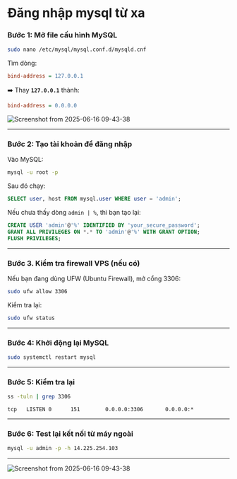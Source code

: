 # Đăng nhập mysql từ xa


### Bước 1: Mở file cấu hình MySQL

```bash
sudo nano /etc/mysql/mysql.conf.d/mysqld.cnf
```

Tìm dòng:

```ini
bind-address = 127.0.0.1
```

➡️ Thay **`127.0.0.1`** thành:

```ini
bind-address = 0.0.0.0
```

![Screenshot from 2025-06-16 09-43-38](https://github.com/user-attachments/assets/9ecf311f-6095-47b7-811f-734dea06019d)


---

### Bước 2: Tạo tài khoản để đăng nhập

Vào MySQL:

```bash
mysql -u root -p
```

Sau đó chạy:

```sql
SELECT user, host FROM mysql.user WHERE user = 'admin';
```

Nếu chưa thấy dòng `admin | %`, thì bạn tạo lại:

```sql
CREATE USER 'admin'@'%' IDENTIFIED BY 'your_secure_password';
GRANT ALL PRIVILEGES ON *.* TO 'admin'@'%' WITH GRANT OPTION;
FLUSH PRIVILEGES;
```

---

### Bước 3. **Kiểm tra firewall VPS (nếu có)**

Nếu bạn đang dùng UFW (Ubuntu Firewall), mở cổng 3306:

```bash
sudo ufw allow 3306
```

Kiểm tra lại:

```bash
sudo ufw status
```

---

### Bước 4: Khởi động lại MySQL

```bash
sudo systemctl restart mysql
```

---

### Bước 5: Kiểm tra lại

```bash
ss -tuln | grep 3306
```


```
tcp   LISTEN 0      151        0.0.0.0:3306       0.0.0.0:*
```

---

### Bước 6: Test lại kết nối từ máy ngoài

```bash
mysql -u admin -p -h 14.225.254.103
```

---

![Screenshot from 2025-06-16 09-43-38](https://github.com/user-attachments/assets/64313b7a-8dc9-4458-88d2-f524fdbc5e59)


```



